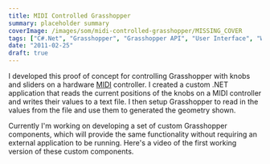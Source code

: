 ```yaml
---
title: MIDI Controlled Grasshopper
summary: placeholder summary
coverImage: /images/som/midi-controlled-grasshopper/MISSING_COVER
tags: ["C#.Net", "Grasshopper", "Grasshopper API", "User Interface", "WinForms"]
date: "2011-02-25"
draft: true
---
```


I developed this proof of concept for controlling Grasshopper with knobs and sliders on a hardware [MIDI](http://en.wikipedia.org/wiki/MIDI) controller. I created a custom .NET application that reads the current positions of the knobs on a MIDI controller and writes their values to a text file. I then setup Grasshopper to read in the values from the file and use them to generated the geometry shown.

Currently I'm working on developing a set of custom Grasshopper components, which will provide the same functionality without requiring an external application to be running. Here's a video of the first working version of these custom components.
